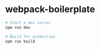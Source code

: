 # webpack-boilerplate

```bash
# Start a dev server
npm run dev

# Build for production
npm run build
```
